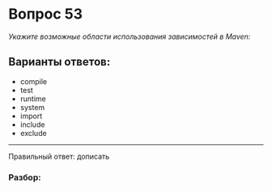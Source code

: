 # Вопрос 53
_Укажите возможные области использования зависимостей в Maven:_

## Варианты ответов:

- compile
- test
- runtime
- system
- import
- include
- exclude

___

Правильный ответ: дописать

### Разбор: